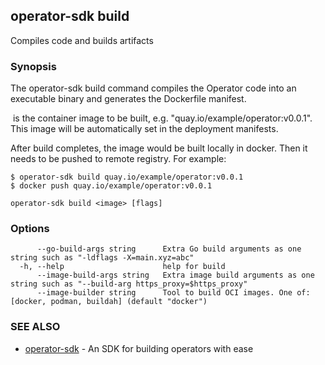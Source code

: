 ## operator-sdk build

Compiles code and builds artifacts

### Synopsis

The operator-sdk build command compiles the Operator code into an executable binary
and generates the Dockerfile manifest.

<image> is the container image to be built, e.g. "quay.io/example/operator:v0.0.1".
This image will be automatically set in the deployment manifests.

After build completes, the image would be built locally in docker. Then it needs to
be pushed to remote registry.
For example:

	$ operator-sdk build quay.io/example/operator:v0.0.1
	$ docker push quay.io/example/operator:v0.0.1


```
operator-sdk build <image> [flags]
```

### Options

```
      --go-build-args string      Extra Go build arguments as one string such as "-ldflags -X=main.xyz=abc"
  -h, --help                      help for build
      --image-build-args string   Extra image build arguments as one string such as "--build-arg https_proxy=$https_proxy"
      --image-builder string      Tool to build OCI images. One of: [docker, podman, buildah] (default "docker")
```

### SEE ALSO

* [operator-sdk](operator-sdk.md)	 - An SDK for building operators with ease

